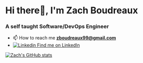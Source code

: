# Hi there👋, I'm Zach Boudreaux
### A self taught Software/DevOps Engineer

- 📫 How to reach me **zboudreaux99@gmail.com**
- [![Linkedin](https://i.stack.imgur.com/gVE0j.png) Find me on LinkedIn](https://www.linkedin.com/zacharyrb99)

[![Zach's GitHub stats](https://github-readme-stats.vercel.app/api?username=zacharyrb99)](https://github.com/zacharyrb99/github-readme-stats)